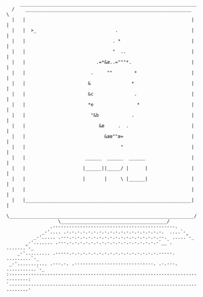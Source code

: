          _________________________________________________________________
      /    _____________________________________________________________    \
      |   |                                                             |   |
      |   |  >_                             .                           |   |
      |   |                                . *                          |   |
      |   |                                "  ..                        |   |
      |   |                          .=*&æ..="""*.                      |   |
      |   |                        .     ""        *                    |   |
      |   |                       &               *                     |   |
      |   |                       &c               .                    |   |
      |   |                       *e                *                   |   |
      |   |                        "&b            .                     |   |
      |   |                           &æ     .  .                       |   |
      |   |                             &ææ""æ=                         |   |
      |   |                                   "                         |   |
      |   |                      ______  ______  ______                 |   |
      |   |                     |______||_____/ |      |                |   |
      |   |                     |       |     \ |______|                |   |
      |   |                                                             |   |
      |   |_____________________________________________________________|   |
       \____________________________________________________________________/
                       \_______________________________________/
                    .---------------------------------------------.
                 _-'.... .-.-.-.-.-.-.-.-.-.-.-.-.-.-.-.-.-.-.  ....`-_
              _-'..... .---.-.-.-.-.-.-.-.-.-.-.-.-.-.-.-.-.--.  .....`-_
           _-'....... .---.-.-.-.-.-.-.-.-.-.-.-.-.-.-.-.-.-`__`. .......`-_
        _-'......... .-----.-.-.-.-.-.-.-.-.-.-.-.-.-.-.-.-.-----. .........`-_
     _-'........... .---.-. .-----------------------------. .-.---. ...........`-_
    :-----------------------------------------------------------------------------:
    `-----------------------------------------------------------------------------'
